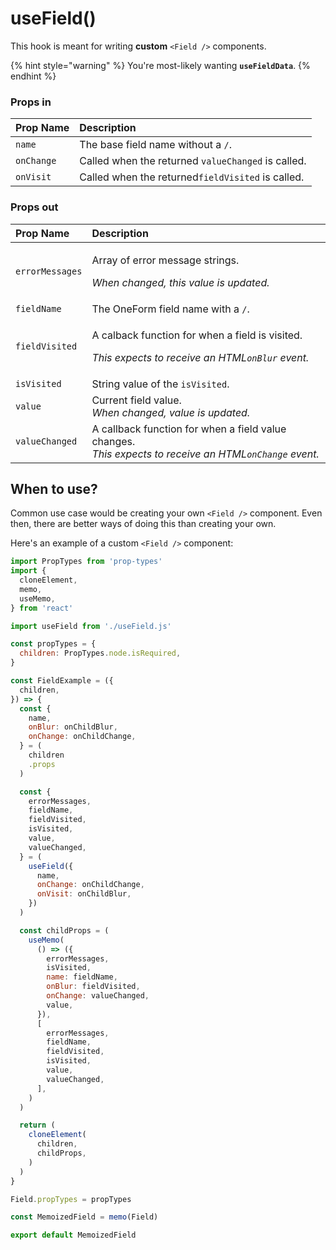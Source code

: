# useField\(\)

This hook is meant for writing **custom** `<Field />` components.

{% hint style="warning" %}
You're most-likely wanting **`useFieldData`**.
{% endhint %}

### Props in

| Prop Name | Description |
| :--- | :--- |
| `name` | The base field name without a `/`. |
| `onChange` | Called when the returned `valueChanged` is called.  |
| `onVisit` | Called when the returned`fieldVisited` is called. |

### Props out

<table>
  <thead>
    <tr>
      <th style="text-align:left">Prop Name</th>
      <th style="text-align:left">Description</th>
    </tr>
  </thead>
  <tbody>
    <tr>
      <td style="text-align:left"><code>errorMessages</code>
      </td>
      <td style="text-align:left">
        <p>Array of error message strings.</p>
        <p><em>When changed, this value is updated.</em>
        </p>
      </td>
    </tr>
    <tr>
      <td style="text-align:left"><code>fieldName</code>
      </td>
      <td style="text-align:left">The OneForm field name with a <code>/</code>.</td>
    </tr>
    <tr>
      <td style="text-align:left"><code>fieldVisited</code>
      </td>
      <td style="text-align:left">
        <p>A calback function for when a field is visited.</p>
        <p><em>This expects to receive an HTML<code>onBlur</code> event.</em>
        </p>
      </td>
    </tr>
    <tr>
      <td style="text-align:left"><code>isVisited</code>
      </td>
      <td style="text-align:left">String value of the <code>isVisited</code>.</td>
    </tr>
    <tr>
      <td style="text-align:left"><code>value</code>
      </td>
      <td style="text-align:left">Current field value.
        <br /><em>When changed, value is updated.</em>
      </td>
    </tr>
    <tr>
      <td style="text-align:left"><code>valueChanged</code>
      </td>
      <td style="text-align:left">A callback function for when a field value changes.
        <br /><em>This expects to receive an HTML<code>onChange</code> event.</em>
      </td>
    </tr>
  </tbody>
</table>

## When to use?

Common use case would be creating your own `<Field />` component. Even then, there are better ways of doing this than creating your own.

Here's an example of a custom `<Field />` component:

```jsx
import PropTypes from 'prop-types'
import {
  cloneElement,
  memo,
  useMemo,
} from 'react'

import useField from './useField.js'

const propTypes = {
  children: PropTypes.node.isRequired,
}

const FieldExample = ({
  children,
}) => {
  const {
    name,
    onBlur: onChildBlur,
    onChange: onChildChange,
  } = (
    children
    .props
  )

  const {
    errorMessages,
    fieldName,
    fieldVisited,
    isVisited,
    value,
    valueChanged,
  } = (
    useField({
      name,
      onChange: onChildChange,
      onVisit: onChildBlur,
    })
  )

  const childProps = (
    useMemo(
      () => ({
        errorMessages,
        isVisited,
        name: fieldName,
        onBlur: fieldVisited,
        onChange: valueChanged,
        value,
      }),
      [
        errorMessages,
        fieldName,
        fieldVisited,
        isVisited,
        value,
        valueChanged,
      ],
    )
  )

  return (
    cloneElement(
      children,
      childProps,
    )
  )
}

Field.propTypes = propTypes

const MemoizedField = memo(Field)

export default MemoizedField

```

